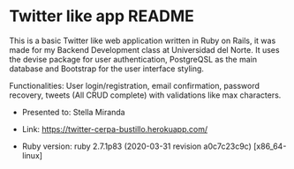 # Twitter like app README

This is a basic Twitter like web application written in Ruby on Rails, it was made for my Backend Development class at Universidad del Norte. It uses the devise package for user authentication, PostgreQSL as the main database and Bootstrap for the user interface styling.

Functionalities: User login/registration, email confirmation, password recovery, tweets (All CRUD complete) with validations like max characters.

* Presented to: Stella Miranda

* Link: https://twitter-cerpa-bustillo.herokuapp.com/

* Ruby version: ruby 2.7.1p83 (2020-03-31 revision a0c7c23c9c) [x86_64-linux]
